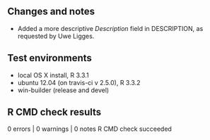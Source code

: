 ## Changes and notes
* Added a more descriptive _Description_ field in DESCRIPTION, as requested by Uwe Ligges.

## Test environments
* local OS X install, R 3.3.1
* ubuntu 12.04 (on travis-ci v 2.5.0), R 3.3.2
* win-builder (release and devel)

## R CMD check results
0 errors | 0 warnings | 0 notes
R CMD check succeeded
